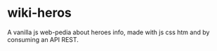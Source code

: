 # wiki-heros
A vanilla js web-pedia about heroes info, made with js css htm and by consuming an API REST.
